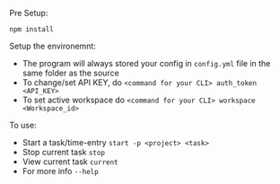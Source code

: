 Pre Setup:

`npm install`

Setup the environemnt:

* The program will always stored your config in `config.yml` file in the same folder as the source
* To change/set API KEY, do `<command for your CLI> auth_token <API_KEY>`
* To set active workspace do `<command for your CLI> workspace <Workspace_id>`

To use:

* Start a task/time-entry `start -p <project> <task>`
* Stop current task `stop`
* View current task `current`
* For more info `--help`